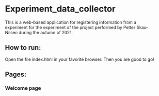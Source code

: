 # Experiment_data_collector
This is a web-based application for registering information from a experiment for the experiment of the project performed by Petter Skau-Nilsen during the autumn of 2021.

## How to run:
Open the file index.html in your favorite browser. Then you are good to go!

## Pages:
### Welcome page
